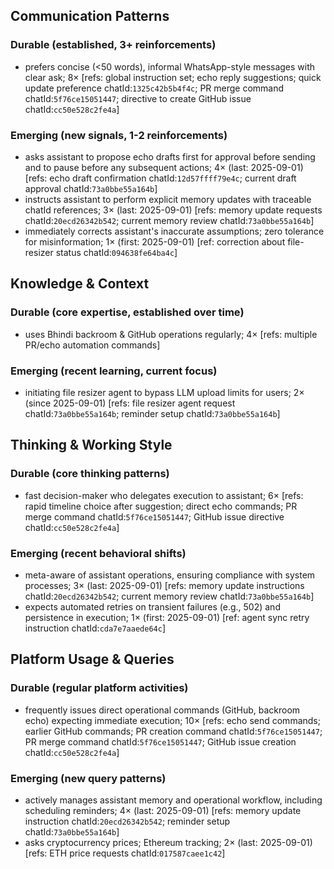 ## Communication Patterns
### Durable (established, 3+ reinforcements)
- prefers concise (<50 words), informal WhatsApp-style messages with clear ask; 8× [refs: global instruction set; echo reply suggestions; quick update preference chatId:`1325c42b5b4f4c`; PR merge command chatId:`5f76ce15051447`; directive to create GitHub issue chatId:`cc50e528c2fe4a`]

### Emerging (new signals, 1-2 reinforcements)
- asks assistant to propose echo drafts first for approval before sending and to pause before any subsequent actions; 4× (last: 2025-09-01) [refs: echo draft confirmation chatId:`12d57ffff79e4c`; current draft approval chatId:`73a0bbe55a164b`]
- instructs assistant to perform explicit memory updates with traceable chatId references; 3× (last: 2025-09-01) [refs: memory update requests chatId:`20ecd26342b542`; current memory review chatId:`73a0bbe55a164b`]
- immediately corrects assistant's inaccurate assumptions; zero tolerance for misinformation; 1× (first: 2025-09-01) [ref: correction about file-resizer status chatId:`094638fe64ba4c`]

## Knowledge & Context
### Durable (core expertise, established over time)
- uses Bhindi backroom & GitHub operations regularly; 4× [refs: multiple PR/echo automation commands]

### Emerging (recent learning, current focus)
- initiating file resizer agent to bypass LLM upload limits for users; 2× (since 2025-09-01) [refs: file resizer agent request chatId:`73a0bbe55a164b`; reminder setup chatId:`73a0bbe55a164b`]

## Thinking & Working Style
### Durable (core thinking patterns)
- fast decision-maker who delegates execution to assistant; 6× [refs: rapid timeline choice after suggestion; direct echo commands; PR merge command chatId:`5f76ce15051447`; GitHub issue directive chatId:`cc50e528c2fe4a`]

### Emerging (recent behavioral shifts)
- meta-aware of assistant operations, ensuring compliance with system processes; 3× (last: 2025-09-01) [refs: memory update instructions chatId:`20ecd26342b542`; current memory review chatId:`73a0bbe55a164b`]
- expects automated retries on transient failures (e.g., 502) and persistence in execution; 1× (first: 2025-09-01) [ref: agent sync retry instruction chatId:`cda7e7aaede64c`]

## Platform Usage & Queries
### Durable (regular platform activities)
- frequently issues direct operational commands (GitHub, backroom echo) expecting immediate execution; 10× [refs: echo send commands; earlier GitHub commands; PR creation command chatId:`5f76ce15051447`; PR merge command chatId:`5f76ce15051447`; GitHub issue creation chatId:`cc50e528c2fe4a`]

### Emerging (new query patterns)
- actively manages assistant memory and operational workflow, including scheduling reminders; 4× (last: 2025-09-01) [refs: memory update instruction chatId:`20ecd26342b542`; reminder setup chatId:`73a0bbe55a164b`]
- asks cryptocurrency prices; Ethereum tracking; 2× (last: 2025-09-01) [refs: ETH price requests chatId:`017587caee1c42`]